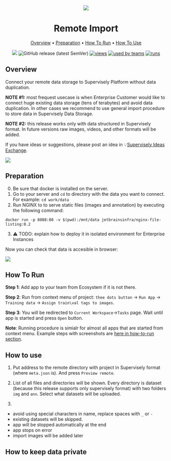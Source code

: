 <div align="center" markdown>

<img src="https://i.imgur.com/2Frrx7i.png"/>

# Remote Import

<p align="center">

  <a href="#Overview">Overview</a> •
  <a href="#Preparation">Preparation</a> •
  <a href="#How-To-Run">How To Run</a> •
  <a href="#How-To-Use">How To Use</a>
</p>

[![](https://img.shields.io/badge/slack-chat-green.svg?logo=slack)](https://supervise.ly/slack)
![GitHub release (latest SemVer)](https://img.shields.io/github/v/release/supervisely-ecosystem/remote-import)
[![views](https://app.supervise.ly/public/api/v3/ecosystem.counters?repo=supervisely-ecosystem/remote-import&counter=views&label=views)](https://supervise.ly)
[![used by teams](https://app.supervise.ly/public/api/v3/ecosystem.counters?repo=supervisely-ecosystem/remote-import&counter=downloads&label=used%20by%20teams)](https://supervise.ly)
[![runs](https://app.supervise.ly/public/api/v3/ecosystem.counters?repo=supervisely-ecosystem/remote-import&counter=runs&label=runs&123)](https://supervise.ly)

</div>

## Overview

Connect your remote data storage to Supervisely Platform without data duplication.   

**NOTE #1:** most frequest usecase is when Enterprise Customer would like to connect huge existing data storage (tens of terabytes) and avoid data duplication. In other cases we recommend to use general import procedure to store data in Supervisely Data Storage.  

**NOTE #2:** this release works only with data structured in Supervisely format. In future versions raw images, videos, and other formats will be added. 

If you have ideas or suggestions, please post an idea in 💡[Supervisely Ideas Exchange](https://ideas.supervise.ly/). 

<img src="https://i.imgur.com/AmnUCBV.png"/>


## Preparation

0. Be sure that docker is installed on the server.
1. Go to your server and `cd` to directory with the data you want to connect. For example: `cd work/data`
2. Run NGINX to to serve static files (images and annotation) by executing the following command: 

`docker run -p 8088:80 -v $(pwd):/mnt/data jetbrainsinfra/nginx-file-listing:0.2`

3. ⚠️ TODO: explain how to deploy it in isolated environment for Enterprise Instances

Now you can check that data is accesible in browser:

<img src="https://media4.giphy.com/media/tgVlRYEBJKsGbZfZnM/giphy.gif"/>

## How To Run 
**Step 1**: Add app to your team from Ecosystem if it is not there.

**Step 2**: Run from context menu of project: `thee dots button` -> `Run App` -> `Training data` -> `Assign train\val tags to images`.

**Step 3**: You will be redirected to `Current Workspace`->`Tasks` page. Wait until app is started and press `Open` button. 

**Note**: Running procedure is simialr for almost all apps that are started from context menu. Example steps with screenshots are [here in how-to-run section](https://github.com/supervisely-ecosystem/merge-classes#how-to-run). 


## How to use

1. Put address to the remote directory with project in Supervisely format (where `meta.json` is). And press `Preview remote`.

2. List of all files and directories will be shown. Every directory is dataset (because this release supports only supervisely format) with two folders `img` and `ann`. Select what datasets will be uploaded.

3.

- avoid using special characters in name, replace spaces with `_` or `-`
- existing datasets will be skipped. 
- app will be stopped automatically at the end
- app stops on error
- import images will be added later

## How to keep data private
